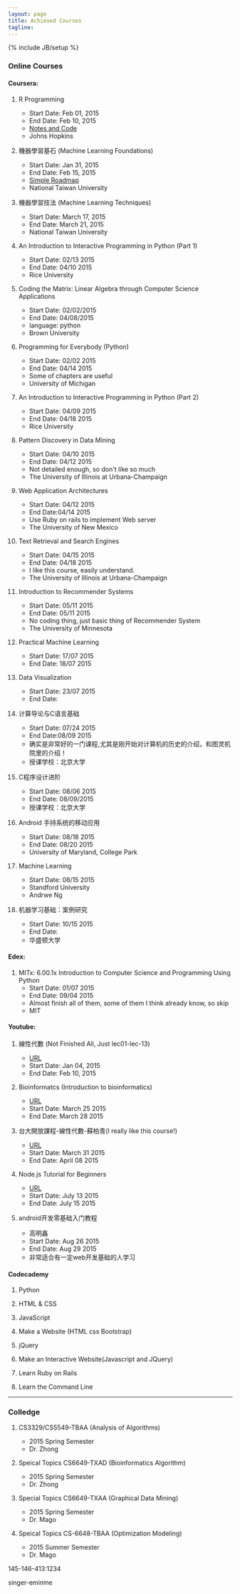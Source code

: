 ```yaml
---
layout: page
title: Achieved Courses
tagline:
---
```

{% include JB/setup %}

### Online Courses

#### Coursera:

1. R Programming
    - Start Date: Feb 01, 2015
    - End Date: Feb 10, 2015
    - [Notes and Code](https://github.com/zhou-dong/r-study)
    - Johns Hopkins

2. 機器學習基石 (Machine Learning Foundations)
    - Start Date: Jan 31, 2015
    - End Date: Feb 15, 2015
    - [Simple Roadmap](http://zhou-dong.github.io/2015/02/15/revised-all/)
    - National Taiwan University

3. 機器學習技法 (Machine Learning Techniques)
    - Start Date: March 17, 2015
    - End Date: March 21, 2015
    - National Taiwan University

4. An Introduction to Interactive Programming in Python (Part 1)
    - Start Date: 02/13 2015
    - End Date: 04/10 2015
    - Rice University

5. Coding the Matrix: Linear Algebra through Computer Science Applications
    - Start Date: 02/02/2015
    - End Date: 04/08/2015
    - language: python 
    - Brown University

6. Programming for Everybody (Python)
    - Start Date: 02/02 2015
    - End Date: 04/14 2015
    - Some of chapters are useful
    - University of Michigan

7. An Introduction to Interactive Programming in Python (Part 2)
    - Start Date: 04/09 2015
    - End Date: 04/18 2015
    - Rice University

8. Pattern Discovery in Data Mining
    - Start Date: 04/10 2015
    - End Date: 04/12 2015
    - Not detailed enough, so don't like so much
    - The University of Illinois at Urbana-Champaign

9. Web Application Architectures
    - Start Date: 04/12 2015
    - End Date:04/14 2015
    - Use Ruby on rails to implement Web server
    - The University of New Mexico

11. Text Retrieval and Search Engines
    - Start Date: 04/15 2015
    - End Date: 04/18 2015
    - I like this course, easily understand.
    - The University of Illinois at Urbana-Champaign

12. Introduction to Recommender Systems
    - Start Date: 05/11 2015
    - End Date: 05/11 2015
    - No coding thing, just basic thing of Recommender System
    - The University of Minnesota 

13. Practical Machine Learning
    - Start Date: 17/07 2015
    - End Date: 18/07 2015

14. Data Visualization
    - Start Date: 23/07 2015
    - End Date:

15. 计算导论与C语言基础
    - Start Date: 07/24 2015
    - End Date:08/09 2015
    - 确实是非常好的一门课程,尤其是刚开始对计算机的历史的介绍，和图灵机院里的介绍！
    - 授课学校：北京大学

16. C程序设计进阶
    - Start Date: 08/06 2015
    - End Date: 08/09/2015
    - 授课学校：北京大学

17. Android 手持系统的移动应用
    - Start Date: 08/18 2015
    - End Date: 08/20 2015
    - University of Maryland, College Park

18. Machine Learning
    - Start Date: 08/15 2015
    - Standford University
    - Andrwe Ng

19. 机器学习基础：案例研究
    - Start Date: 10/15 2015
    - End Date:
    - 华盛顿大学

#### Edex:

1. MITx: 6.00.1x Introduction to Computer Science and Programming Using Python
    - Start Date: 01/07 2015
    - End Date: 09/04 2015
    - Almost finish all of them, some of them I think already know, so skip
    - MIT

#### Youtube:

1. 線性代數 (Not Finished All, Just lec01-lec-13)
    - [URL](https://www.youtube.com/playlist?list=PLe94oLfiYuBCN-1N9aHJVjqO0K_Ug0VwZ)
    - Start Date: Jan 04, 2015
    - End Date: Feb 10, 2015

2. Bioinformatcs (Introduction to bioinformatics)
    - [URL](/bioinformatics/2015/03/27/intro/)
    - Start Date: March 25 2015
    - End Date: March 28 2015

3. 台大開放課程-線性代數-蘇柏青(I really like this course!)
    - [URL](https://www.youtube.com/playlist?list=PLw7ltASAuhMTZPgepJqpj_7Dv0AmIHJyJ)
    - Start Date: March 31 2015
    - End Date: April 08 2015

4. Node.js Tutorial for Beginners
    - [URL](https://www.youtube.com/watch?v=-u-j7uqU7sI&index=1&list=PL6gx4Cwl9DGBMdkKFn3HasZnnAqVjzHn_)
    - Start Date: July 13 2015
    - End Date: July 15 2015

5. android开发零基础入门教程
    - 高明鑫
    - Start Date: Aug 26 2015
    - End Date: Aug 29 2015
    - 非常适合有一定web开发基础的人学习

#### Codecademy

1. Python

2. HTML & CSS

3. JavaScript

4. Make a Website (HTML css Bootstrap)

5. jQuery

6. Make an Interactive Website(Javascript and JQuery)

7. Learn Ruby on Rails

8. Learn the Command Line

---

### Colledge

1. CS3329/CS5549-TBAA (Analysis of Algorithms)
    - 2015 Spring Semester
    - Dr. Zhong

2. Speical Topics CS6649-TXAD (Bioinformatics Algorithm)
    - 2015 Spring Semester
    - Dr. Zhong

3. Special Topics CS6649-TXAA (Graphical Data Mining)
    - 2015 Spring Semester
    - Dr. Mago

4. Speical Topics CS-6648-TBAA (Optimization Modeling)
    - 2015 Summer Semester
    - Dr. Mago

145-146-413:1234

singer-eminme
